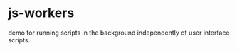 js-workers
==========

demo for running scripts in the background independently of user interface scripts.
